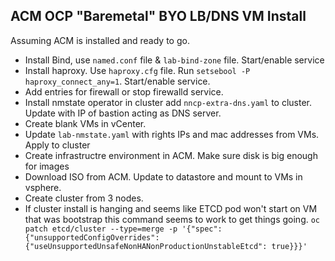 ## ACM OCP "Baremetal" BYO LB/DNS VM Install

Assuming ACM is installed and ready to go.

* Install Bind, use `named.conf` file & `lab-bind-zone` file. Start/enable service
* Install haproxy. Use `haproxy.cfg` file. Run `setsebool -P haproxy_connect_any=1`. Start/enable service.
* Add entries for firewall or stop firewalld service.
* Install nmstate operator in cluster add `nncp-extra-dns.yaml` to cluster. Update with IP of bastion acting as DNS server.
* Create blank VMs in vCenter.
* Update `lab-nmstate.yaml` with rights IPs and mac addresses from VMs. Apply to cluster
* Create infrastructre environment in ACM. Make sure disk is big enough for images
* Download ISO from ACM. Update to datastore and mount to VMs in vsphere.
* Create cluster from 3 nodes.
* If cluster install is hanging and seems like ETCD pod won't start on VM that was bootstrap this command seems to work to get things going. `oc patch etcd/cluster --type=merge -p '{"spec": {"unsupportedConfigOverrides": {"useUnsupportedUnsafeNonHANonProductionUnstableEtcd": true}}}'`
